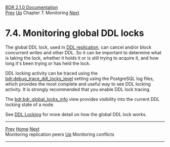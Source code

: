   [BDR 2.1.0 Documentation](README.md)                                                                                                        
  [Prev](monitoring-peers.md "Monitoring replication peers")   [Up](monitoring.md)    Chapter 7. Monitoring    [Next](monitoring-conflict-stats.md "Monitoring conflicts")  


# 7.4. Monitoring global DDL locks

The global DDL lock, used in [DDL replication](ddl-replication.md),
can cancel and/or block concurrent writes and other DDL. So it can be
important to determine what is taking the lock, whether it holds it or
is still trying to acquire it, and how long it\'s been trying or has
held the lock.

DDL locking activity can be traced using the
[bdr.debug_trace_ddl_locks_level](bdr-configuration-variables.md#GUC-BDR-TRACE-DDL-LOCKS-LEVEL)
setting using the PostgreSQL log files, which provides the most complete
and useful way to see DDL locking activity. It is strongly recommended
that you enable DDL lock tracing.

The [bdr.bdr_global_locks_info](catalog-bdr-global-locks-info.md) view provides visibility
into the current DDL locking state of a node.

See [DDL Locking](ddl-replication-advice.md#DDL-REPLICATION-LOCKING)
for more detail on how the global DDL lock works.



  ---------------------------------------------- -------------------------------------- -------------------------------------------------------
  [Prev](monitoring-peers.md)     [Home](README.md)      [Next](monitoring-conflict-stats.md)  
  Monitoring replication peers                    [Up](monitoring.md)                                     Monitoring conflicts
  ---------------------------------------------- -------------------------------------- -------------------------------------------------------
